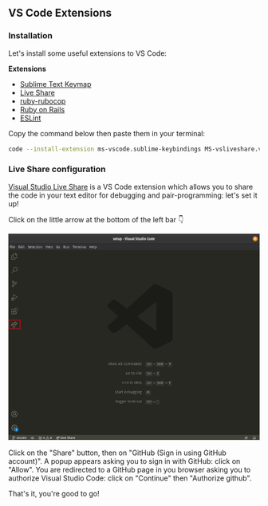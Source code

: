 ## VS Code Extensions

### Installation

Let's install some useful extensions to VS Code:

**Extensions**
- [Sublime Text Keymap](https://marketplace.visualstudio.com/items?itemName=ms-vscode.sublime-keybindings)
- [Live Share](https://marketplace.visualstudio.com/items?itemName=MS-vsliveshare.vsliveshare)
- [ruby-rubocop](https://marketplace.visualstudio.com/items?itemName=misogi.ruby-rubocop)
- [Ruby on Rails](https://marketplace.visualstudio.com/items?itemName=hridoy.rails-snippets)
- [ESLint](https://marketplace.visualstudio.com/items?itemName=dbaeumer.vscode-eslint)

Copy the command below then paste them in your terminal:

```bash
code --install-extension ms-vscode.sublime-keybindings MS-vsliveshare.vsliveshare misogi.ruby-rubocop hridoy.rails-snippets dbaeumer.vscode-eslint
```

### Live Share configuration

[Visual Studio Live Share](https://visualstudio.microsoft.com/services/live-share/) is a VS Code extension which allows you to share the code in your text editor for debugging and pair-programming: let's set it up!

Click on the little arrow at the bottom of the left bar :point_down:

![](images/liveshare.png)

Click on the "Share" button, then on "GitHub (Sign in using GitHub account)". A popup appears asking you to sign in with GitHub: click on "Allow". You are redirected to a GitHub page in you browser asking you to authorize Visual Studio Code: click on "Continue" then "Authorize github".

That's it, you're good to go!

